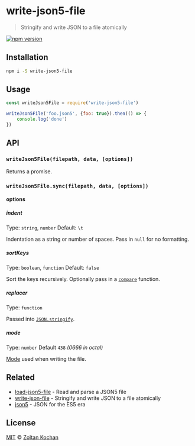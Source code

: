 # write-json5-file

> Stringify and write JSON to a file atomically

<!--@shields('npm')-->
[![npm version](https://img.shields.io/npm/v/write-json5-file.svg)](https://www.npmjs.com/package/write-json5-file)
<!--/@-->

## Installation

```sh
npm i -S write-json5-file
```

## Usage

```js
const writeJson5File = require('write-json5-file')

writeJson5File('foo.json5', {foo: true}).then(() => {
	console.log('done')
})
```

## API

### `writeJson5File(filepath, data, [options])`

Returns a promise.

### `writeJson5File.sync(filepath, data, [options])`

#### options

##### indent

Type: `string`, `number`
Default: `\t`

Indentation as a string or number of spaces.
Pass in `null` for no formatting.

##### sortKeys

Type: `boolean`, `function`
Default: `false`

Sort the keys recursively.
Optionally pass in a [`compare`](https://developer.mozilla.org/en-US/docs/Web/JavaScript/Reference/Global_Objects/Array/sort) function.

##### replacer

Type: `function`

Passed into [`JSON.stringify`](https://developer.mozilla.org/en-US/docs/Web/JavaScript/Reference/Global_Objects/JSON/stringify#The_replacer_parameter).

##### mode

Type: `number`
Default `438` _(0666 in octal)_

[Mode](https://en.wikipedia.org/wiki/File_system_permissions#Numeric_notation) used when writing the file.

## Related

- [load-json5-file](https://github.com/zkochan/load-json5-file) - Read and parse a JSON5 file
- [write-json-file](https://github.com/sindresorhus/write-json-file) - Stringify and write JSON to a file atomically
- [json5](https://github.com/json5/json5) - JSON for the ES5 era

## License

[MIT](./LICENSE) © [Zoltan Kochan](https://www.kochan.io)
